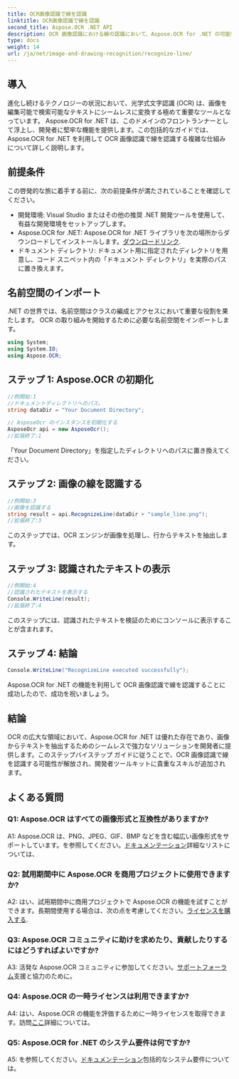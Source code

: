 ```yaml
---
title: OCR画像認識で線を認識
linktitle: OCR画像認識で線を認識
second_title: Aspose.OCR .NET API
description: OCR 画像認識における線の認識において、Aspose.OCR for .NET の可能性を解き放ちます。画像からシームレスにテキストを抽出するための開発者向けガイド。
type: docs
weight: 14
url: /ja/net/image-and-drawing-recognition/recognize-line/
---
```

## 導入

進化し続けるテクノロジーの状況において、光学式文字認識 (OCR) は、画像を編集可能で検索可能なテキストにシームレスに変換する極めて重要なツールとなっています。 Aspose.OCR for .NET は、このドメインのフロントランナーとして浮上し、開発者に堅牢な機能を提供します。この包括的なガイドでは、Aspose.OCR for .NET を利用して OCR 画像認識で線を認識する複雑な仕組みについて詳しく説明します。

## 前提条件

この啓発的な旅に着手する前に、次の前提条件が満たされていることを確認してください。

- 開発環境: Visual Studio またはその他の推奨 .NET 開発ツールを使用して、有益な開発環境をセットアップします。
-  Aspose.OCR for .NET: Aspose.OCR for .NET ライブラリを次の場所からダウンロードしてインストールします。[ダウンロードリンク](https://releases.aspose.com/ocr/net/).
- ドキュメント ディレクトリ: ドキュメント用に指定されたディレクトリを用意し、コード スニペット内の「ドキュメント ディレクトリ」を実際のパスに置き換えます。

## 名前空間のインポート

.NET の世界では、名前空間はクラスの編成とアクセスにおいて重要な役割を果たします。 OCR の取り組みを開始するために必要な名前空間をインポートします。

```csharp
using System;
using System.IO;
using Aspose.OCR;
```

## ステップ 1: Aspose.OCR の初期化

```csharp
//例開始:1
//ドキュメントディレクトリへのパス。
string dataDir = "Your Document Directory";

// AsposeOcr のインスタンスを初期化する
AsposeOcr api = new AsposeOcr();
//拡張終了:1
```

「Your Document Directory」を指定したディレクトリへのパスに置き換えてください。

## ステップ 2: 画像の線を認識する

```csharp
//例開始:3
//画像を認識する
string result = api.RecognizeLine(dataDir + "sample_line.png");
//拡張終了:3
```

このステップでは、OCR エンジンが画像を処理し、行からテキストを抽出します。

## ステップ 3: 認識されたテキストの表示

```csharp
//例開始:4
//認識されたテキストを表示する
Console.WriteLine(result);
//拡張終了:4
```

このステップには、認識されたテキストを検証のためにコンソールに表示することが含まれます。

## ステップ 4: 結論

```csharp
Console.WriteLine("RecognizeLine executed successfully");
```

Aspose.OCR for .NET の機能を利用して OCR 画像認識で線を認識することに成功したので、成功を祝いましょう。

## 結論

OCR の広大な領域において、Aspose.OCR for .NET は優れた存在であり、画像からテキストを抽出するためのシームレスで強力なソリューションを開発者に提供します。このステップバイステップ ガイドに従うことで、OCR 画像認識で線を認識する可能性が解放され、開発者ツールキットに貴重なスキルが追加されます。

## よくある質問

### Q1: Aspose.OCR はすべての画像形式と互換性がありますか?

 A1: Aspose.OCR は、PNG、JPEG、GIF、BMP などを含む幅広い画像形式をサポートしています。を参照してください。[ドキュメンテーション](https://reference.aspose.com/ocr/net/)詳細なリストについては、

### Q2: 試用期間中に Aspose.OCR を商用プロジェクトに使用できますか?

 A2: はい、試用期間中に商用プロジェクトで Aspose.OCR の機能を試すことができます。長期間使用する場合は、次の点を考慮してください。[ライセンスを購入する](https://purchase.aspose.com/buy).

### Q3: Aspose.OCR コミュニティに助けを求めたり、貢献したりするにはどうすればよいですか?

 A3: 活発な Aspose.OCR コミュニティに参加してください。[サポートフォーラム](https://forum.aspose.com/c/ocr/16)支援と協力のために。

### Q4: Aspose.OCR の一時ライセンスは利用できますか?

A4: はい、Aspose.OCR の機能を評価するために一時ライセンスを取得できます。訪問[ここ](https://purchase.aspose.com/temporary-license/)詳細については。

### Q5: Aspose.OCR for .NET のシステム要件は何ですか?

 A5: を参照してください。[ドキュメンテーション](https://reference.aspose.com/ocr/net/)包括的なシステム要件については。